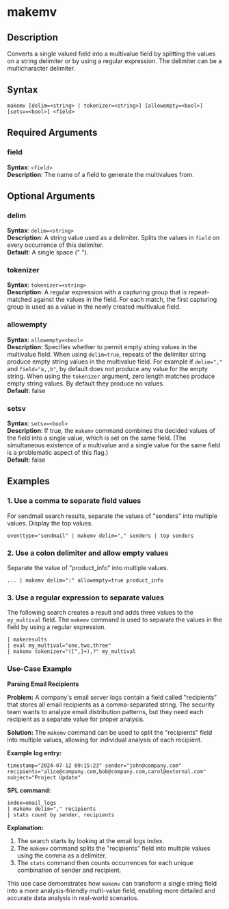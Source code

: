 # makemv

## Description

Converts a single valued field into a multivalue field by splitting the values on a string delimiter or by using a regular expression. The delimiter can be a multicharacter delimiter.

## Syntax

`makemv [delim=<string> | tokenizer=<string>] [allowempty=<bool>] [setsv=<bool>] <field>`

## Required Arguments

### field

**Syntax**: `<field>` \
**Description**: The name of a field to generate the multivalues from.

## Optional Arguments

### delim

**Syntax**: `delim=<string>` \
**Description**: A string value used as a delimiter. Splits the values in `field` on every occurrence of this delimiter. \
**Default**: A single space (" ").

### tokenizer

**Syntax**: `tokenizer=<string>` \
**Description**: A regular expression with a capturing group that is repeat-matched against the values in the field. For each match, the first capturing group is used as a value in the newly created multivalue field.

### allowempty

**Syntax**: `allowempty=<bool>` \
**Description**: Specifies whether to permit empty string values in the multivalue field. When using `delim=true`, repeats of the delimiter string produce empty string values in the multivalue field. For example if `delim=","` and `field="a,,b"`, by default does not produce any value for the empty string. When using the `tokenizer` argument, zero length matches produce empty string values. By default they produce no values. \
**Default**: false

### setsv

**Syntax**: `setsv=<bool>` \
**Description**: If true, the `makemv` command combines the decided values of the field into a single value, which is set on the same field. (The simultaneous existence of a multivalue and a single value for the same field is a problematic aspect of this flag.) \
**Default**: false

## Examples

### 1. Use a comma to separate field values

For sendmail search results, separate the values of "senders" into multiple values. Display the top values.

```
eventtype="sendmail" | makemv delim="," senders | top senders
```

### 2. Use a colon delimiter and allow empty values

Separate the value of "product_info" into multiple values.

```
... | makemv delim=":" allowempty=true product_info
```

### 3. Use a regular expression to separate values

The following search creates a result and adds three values to the `my_multival` field. The `makemv` command is used to separate the values in the field by using a regular expression.

```
| makeresults
| eval my_multival="one,two,three"
| makemv tokenizer="([^,]+),?" my_multival
```

### Use-Case Example

**Parsing Email Recipients**

**Problem:** A company's email server logs contain a field called "recipients" that stores all email recipients as a comma-separated string. The security team wants to analyze email distribution patterns, but they need each recipient as a separate value for proper analysis.

**Solution:** The `makemv` command can be used to split the "recipients" field into multiple values, allowing for individual analysis of each recipient.

**Example log entry:**

```
timestamp="2024-07-12 09:15:23" sender="john@company.com" recipients="alice@company.com,bob@company.com,carol@external.com" subject="Project Update"
```

**SPL command:**

```
index=email_logs 
| makemv delim="," recipients 
| stats count by sender, recipients
```

**Explanation:**
1. The search starts by looking at the email logs index.
2. The `makemv` command splits the "recipients" field into multiple values using the comma as a delimiter.
3. The `stats` command then counts occurrences for each unique combination of sender and recipient.

This use case demonstrates how `makemv` can transform a single string field into a more analysis-friendly multi-value field, enabling more detailed and accurate data analysis in real-world scenarios.